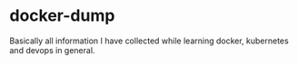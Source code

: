 # docker-dump
Basically all information I have collected while learning docker, kubernetes and devops in general. 
